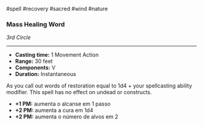 #spell #recovery #sacred #wind #nature 
### Mass Healing Word
*3rd Circle*
___
- **Casting time:** 1 Movement Action
- **Range:** 30 feet
- **Components:** V
- **Duration:** Instantaneous

As you call out words of restoration equal to 1d4 + your spellcasting ability modifier. This spell has no effect on undead or constructs.

- **+1 PM:** aumenta o alcanse em 1 passo
- **+2 PM:** aumenta a cura em 1d4
- **+2 PM:** aumenta o número de alvos em 2